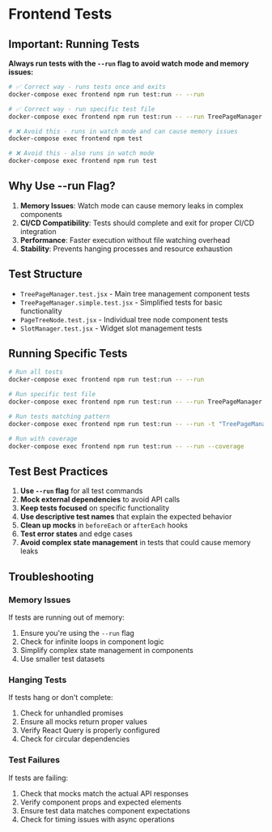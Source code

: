 # Frontend Tests

## Important: Running Tests

**Always run tests with the `--run` flag to avoid watch mode and memory issues:**

```bash
# ✅ Correct way - runs tests once and exits
docker-compose exec frontend npm run test:run -- --run

# ✅ Correct way - run specific test file
docker-compose exec frontend npm run test:run -- --run TreePageManager.test.jsx

# ❌ Avoid this - runs in watch mode and can cause memory issues
docker-compose exec frontend npm test

# ❌ Avoid this - also runs in watch mode
docker-compose exec frontend npm run test
```

## Why Use --run Flag?

1. **Memory Issues**: Watch mode can cause memory leaks in complex components
2. **CI/CD Compatibility**: Tests should complete and exit for proper CI/CD integration
3. **Performance**: Faster execution without file watching overhead
4. **Stability**: Prevents hanging processes and resource exhaustion

## Test Structure

- `TreePageManager.test.jsx` - Main tree management component tests
- `TreePageManager.simple.test.jsx` - Simplified tests for basic functionality
- `PageTreeNode.test.jsx` - Individual tree node component tests
- `SlotManager.test.jsx` - Widget slot management tests

## Running Specific Tests

```bash
# Run all tests
docker-compose exec frontend npm run test:run -- --run

# Run specific test file
docker-compose exec frontend npm run test:run -- --run TreePageManager.simple.test.jsx

# Run tests matching pattern
docker-compose exec frontend npm run test:run -- --run -t "TreePageManager"

# Run with coverage
docker-compose exec frontend npm run test:run -- --run --coverage
```

## Test Best Practices

1. **Use `--run` flag** for all test commands
2. **Mock external dependencies** to avoid API calls
3. **Keep tests focused** on specific functionality
4. **Use descriptive test names** that explain the expected behavior
5. **Clean up mocks** in `beforeEach` or `afterEach` hooks
6. **Test error states** and edge cases
7. **Avoid complex state management** in tests that could cause memory leaks

## Troubleshooting

### Memory Issues
If tests are running out of memory:
1. Ensure you're using the `--run` flag
2. Check for infinite loops in component logic
3. Simplify complex state management in components
4. Use smaller test datasets

### Hanging Tests
If tests hang or don't complete:
1. Check for unhandled promises
2. Ensure all mocks return proper values
3. Verify React Query is properly configured
4. Check for circular dependencies

### Test Failures
If tests are failing:
1. Check that mocks match the actual API responses
2. Verify component props and expected elements
3. Ensure test data matches component expectations
4. Check for timing issues with async operations 